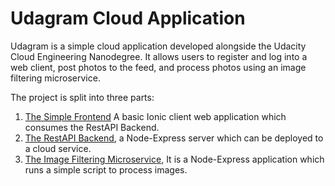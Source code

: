 # Udagram Cloud Application

Udagram is a simple cloud application developed alongside the Udacity Cloud Engineering Nanodegree. It allows users to register and log into a web client, post photos to the feed, and process photos using an image filtering microservice.

The project is split into three parts:
1. [The Simple Frontend](./frontend/README.md)
A basic Ionic client web application which consumes the RestAPI Backend.
2. [The RestAPI Backend](./main-server/README.md), a Node-Express server which can be deployed to a cloud service.
3. [The Image Filtering Microservice](./image-filter-service/README.md), It is a Node-Express application which runs a simple script to process images.